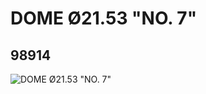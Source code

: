 # DOME Ø21.53 "NO. 7"
## 98914
![DOME Ø21.53 "NO. 7"](https://lc-www-live-s.legocdn.com/media/bricks/5/2/4647848.jpg)